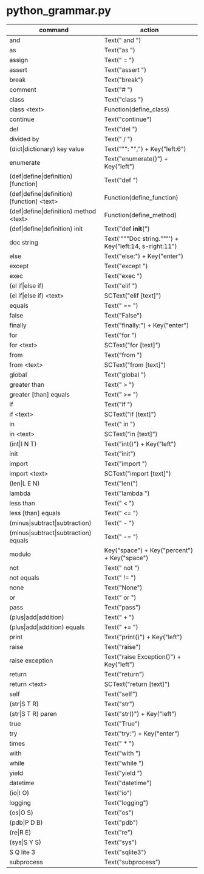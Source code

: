 # python_grammar.py

command | action
--- | ---
and | Text(" and ")
as | Text("as ")
assign | Text(" = ")
assert | Text("assert ")
break | Text("break")
comment | Text("# ")
class | Text("class ")
class \<text> | Function(define_class)
continue | Text("continue")
del | Text("del ")
divided by | Text(" / ")
(dict\|dictionary) key value | Text("\"\": \"\",") + Key("left:6")
enumerate | Text("enumerate()") + Key("left")
(def\|define\|definition) [function] | Text("def ")
(def\|define\|definition) [function] \<text> | Function(define_function)
(def\|define\|definition) method \<text> | Function(define_method)
(def\|define\|definition) init | Text("def __init__(")
doc string | Text('"""Doc string."""') + Key("left:14, s-right:11")
else | Text("else:") + Key("enter")
except | Text("except ")
exec | Text("exec ")
(el if\|else if) | Text("elif ")
(el if\|else if) \<text> | SCText("elif [text]")
equals | Text(" == ")
false | Text("False")
finally | Text("finally:") + Key("enter")
for | Text("for ")
for \<text> | SCText("for [text]")
from | Text("from ")
from \<text> | SCText("from [text]")
global  | Text("global ")
greater than | Text(" > ")
greater [than] equals | Text(" >= ")
if | Text("if ")
if \<text> | SCText("if [text]")
in | Text(" in ")
in \<text> | SCText("in [text]")
(int\|I N T) | Text("int()") + Key("left")
init | Text("init")
import | Text("import ")
import \<text> | SCText("import [text]")
(len\|L E N) | Text("len(")
lambda | Text("lambda ")
less than | Text(" < ")
less [than] equals | Text(" <= ")
(minus\|subtract\|subtraction) | Text(" - ")
(minus\|subtract\|subtraction) equals | Text(" -= ")
modulo | Key("space") + Key("percent") + Key("space")
not | Text(" not ")
not equals | Text(" != ")
none | Text("None")
or | Text(" or ")
pass | Text("pass")
(plus\|add\|addition) | Text(" + ")
(plus\|add\|addition) equals | Text(" += ")
print | Text("print()") + Key("left")
raise | Text("raise")
raise exception | Text("raise Exception()") + Key("left")
return | Text("return")
return \<text> | SCText("return [text]")
self | Text("self")
(str\|S T R) | Text("str")
(str\|S T R) paren | Text("str()") + Key("left")
true | Text("True")
try | Text("try:") + Key("enter")
times | Text(" * ")
with | Text("with ")
while | Text("while ")
yield | Text("yield ")
datetime | Text("datetime")
(io\|I O) | Text("io")
logging | Text("logging")
(os\|O S) | Text("os")
(pdb\|P D B) | Text("pdb")
(re\|R E) | Text("re")
(sys\|S Y S) | Text("sys")
S Q lite 3 | Text("sqlite3")
subprocess | Text("subprocess")

